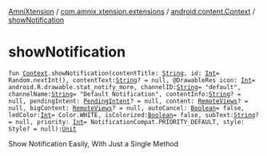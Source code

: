 [AmniXtension](../../index.md) / [com.amnix.xtension.extensions](../index.md) / [android.content.Context](index.md) / [showNotification](./show-notification.md)

# showNotification

`fun `[`Context`](https://developer.android.com/reference/android/content/Context.html)`.showNotification(contentTitle: `[`String`](https://kotlinlang.org/api/latest/jvm/stdlib/kotlin/-string/index.html)`, id: `[`Int`](https://kotlinlang.org/api/latest/jvm/stdlib/kotlin/-int/index.html)` = Random.nextInt(), contentText: `[`String`](https://kotlinlang.org/api/latest/jvm/stdlib/kotlin/-string/index.html)`? = null, @DrawableRes icon: `[`Int`](https://kotlinlang.org/api/latest/jvm/stdlib/kotlin/-int/index.html)` = android.R.drawable.stat_notify_more, channelID: `[`String`](https://kotlinlang.org/api/latest/jvm/stdlib/kotlin/-string/index.html)` = "default", channelName: `[`String`](https://kotlinlang.org/api/latest/jvm/stdlib/kotlin/-string/index.html)` = "Default Notification", contentInfo: `[`String`](https://kotlinlang.org/api/latest/jvm/stdlib/kotlin/-string/index.html)`? = null, pendingIntent: `[`PendingIntent`](https://developer.android.com/reference/android/app/PendingIntent.html)`? = null, content: `[`RemoteViews`](https://developer.android.com/reference/android/widget/RemoteViews.html)`? = null, bigContent: `[`RemoteViews`](https://developer.android.com/reference/android/widget/RemoteViews.html)`? = null, autoCancel: `[`Boolean`](https://kotlinlang.org/api/latest/jvm/stdlib/kotlin/-boolean/index.html)` = false, ledColor: `[`Int`](https://kotlinlang.org/api/latest/jvm/stdlib/kotlin/-int/index.html)` = Color.WHITE, isColorized: `[`Boolean`](https://kotlinlang.org/api/latest/jvm/stdlib/kotlin/-boolean/index.html)` = false, subText: `[`String`](https://kotlinlang.org/api/latest/jvm/stdlib/kotlin/-string/index.html)`? = null, priority: `[`Int`](https://kotlinlang.org/api/latest/jvm/stdlib/kotlin/-int/index.html)` = NotificationCompat.PRIORITY_DEFAULT, style: Style? = null): `[`Unit`](https://kotlinlang.org/api/latest/jvm/stdlib/kotlin/-unit/index.html)

Show Notification Easily, With Just a Single Method

